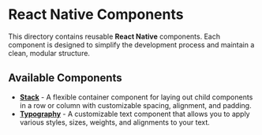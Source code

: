 # React Native Components

This directory contains reusable **React Native** components. Each component is designed to simplify the development process and maintain a clean, modular structure.

## Available Components

- [**Stack**](./stack/README.md) - A flexible container component for laying out child components in a row or column with customizable spacing, alignment, and padding.
- [**Typography**](./typography/README.md) - A customizable text component that allows you to apply various styles, sizes, weights, and alignments to your text.
